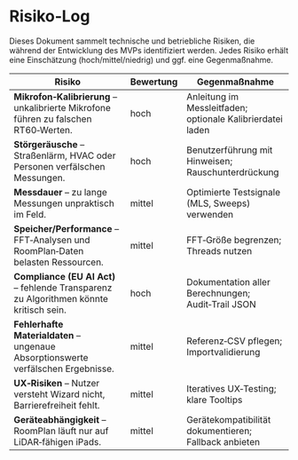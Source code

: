 # Risiko‑Log

Dieses Dokument sammelt technische und betriebliche Risiken, die während
der Entwicklung des MVPs identifiziert werden. Jedes Risiko erhält eine
Einschätzung (hoch/mittel/niedrig) und ggf. eine Gegenmaßnahme.

| Risiko | Bewertung | Gegenmaßnahme |
|--------|-----------|---------------|
| **Mikrofon‑Kalibrierung** – unkalibrierte Mikrofone führen zu falschen RT60‑Werten. | hoch | Anleitung im Messleitfaden; optionale Kalibrierdatei laden |
| **Störgeräusche** – Straßenlärm, HVAC oder Personen verfälschen Messungen. | hoch | Benutzerführung mit Hinweisen; Rauschunterdrückung |
| **Messdauer** – zu lange Messungen unpraktisch im Feld. | mittel | Optimierte Testsignale (MLS, Sweeps) verwenden |
| **Speicher/Performance** – FFT‑Analysen und RoomPlan‑Daten belasten Ressourcen. | mittel | FFT‑Größe begrenzen; Threads nutzen |
| **Compliance (EU AI Act)** – fehlende Transparenz zu Algorithmen könnte kritisch sein. | hoch | Dokumentation aller Berechnungen; Audit‑Trail JSON |
| **Fehlerhafte Materialdaten** – ungenaue Absorptionswerte verfälschen Ergebnisse. | mittel | Referenz‑CSV pflegen; Importvalidierung |
| **UX‑Risiken** – Nutzer versteht Wizard nicht, Barrierefreiheit fehlt. | mittel | Iteratives UX‑Testing; klare Tooltips |
| **Geräteabhängigkeit** – RoomPlan läuft nur auf LiDAR‑fähigen iPads. | mittel | Gerätekompatibilität dokumentieren; Fallback anbieten |

